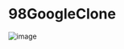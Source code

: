# 98GoogleClone
![image](https://github.com/buselitok/98GoogleClone/assets/83907874/b1589638-9828-4fc0-846d-640ed498fa36)

